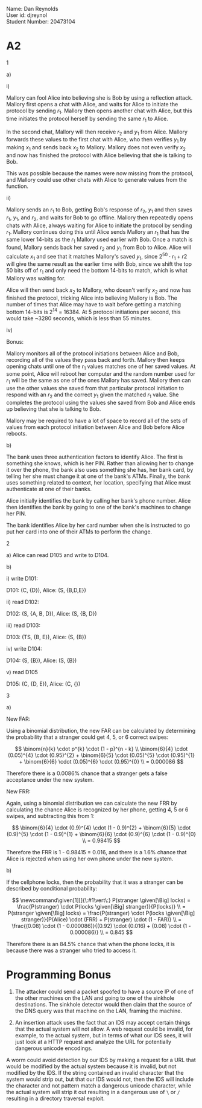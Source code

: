 Name: Dan Reynolds  
User id: djreynol  
Student Number: 20473104

# A2

1

a)

i)

Mallory can fool Alice into believing she is Bob by using a reflection attack. Mallory first opens a chat with Alice, and waits for Alice to initiate the protocol by sending $r_1$. Mallory then opens another chat with Alice, but this time initiates the protocol herself by sending the same $r_1$ to Alice.

In the second chat, Mallory will then receive $r_2$ and $y_1$ from Alice. Mallory forwards these values to the first chat with Alice, who then verifies $y_1$ by making $x_1$ and sends back $x_2$ to Mallory. Mallory does not even verify $x_2$ and now has finished the protocol with Alice believing that she is talking to Bob.

This was possible because the names were now missing from the protocol, and Mallory could use other chats with Alice to generate values from the function.

ii)

Mallory sends an $r_1$ to Bob, getting Bob's response of $r_2$, $y_1$ and then saves $r_1$, $y_1$, and $r_2$, and waits for Bob to go offline. Mallory then repeatedly opens chats with Alice, always waiting for Alice to initiate the protocol by sending $r_1$. Mallory continues doing this until Alice sends Mallory an $r_1$ that has the same lower 14-bits as the $r_1$ Mallory used earlier with Bob. Once a match is found, Mallory sends back her saved $r_2$ and $y_1$ from Bob to Alice. Alice will calculate $x_1$ and see that it matches Mallory's saved $y_1$, since $2^{50} \cdot r_1 + r2$ will give the same result as the earlier time with Bob, since we shift the top 50 bits off of $r_1$ and only need the bottom 14-bits to match, which is what Mallory was waiting for.

Alice will then send back $x_2$ to Mallory, who doesn't verify $x_2$ and now has finished the protocol, tricking Alice into believing Mallory is Bob. The number of times that Alice may have to wait before getting a matching bottom 14-bits is $2^{14}$ = 16384. At 5 protocol initiations per second, this would take ~3280 seconds, which is less than 55 minutes.

iv)

Bonus:

Mallory monitors all of the protocol initiations between Alice and Bob, recording all of the values they pass back and forth. Mallory then keeps opening chats until one of the $r_1$ values matches one of her saved values. At some point, Alice will reboot her computer and the random number used for $r_1$ will be the same as one of the ones Mallory has saved. Mallory then can use the other values she saved from that particular protocol initiation to respond with an $r_2$ and the correct $y_1$ given the matched $r_1$ value. She completes the protocol using the values she saved from Bob and Alice ends up believing that she is talking to Bob.

Mallory may be required to have a lot of space to record all of the sets of values from each protocol initiation between Alice and Bob before Alice reboots.

b)

The bank uses three authentication factors to identify Alice. The first is something she knows,
which is her PIN. Rather than allowing her to change it over the phone, the bank also uses something
she has, her bank card, by telling her she must change it at one of the bank's ATMs. Finally, the bank
uses something related to context, her location, specifying that Alice must authenticate at one of their
banks.

Alice initially identifies the bank by calling her bank's phone number. Alice then identifies the bank
by going to one of the bank's machines to change her PIN.

The bank identifies Alice by her card number when she is instructed to go put her card into one of their ATMs
to perform the change.

2

a) Alice can read D105 and write to D104.

b)

i) write D101:

D101: (C, {D}), Alice: (S, {B,D,E})

ii) read D102:

D102: (S, {A, B, D}), Alice: (S, {B, D})

iii) read D103:

D103: (TS, {B, E}), Alice: (S, {B})

iv) write D104:

D104: (S, {B}), Alice: (S, {B})

v) read D105

D105: (C, {D, E}), Alice: (C, {})

3

a)

New FAR:

Using a binomial distribution, the new FAR can be calculated by determining the probability that a stranger could get 4, 5, or 6 correct swipes:

$$
\binom{n}{k} \cdot p^{k} \cdot (1 - p)^{n - k} \\
\binom{6}{4} \cdot (0.05)^{4} \cdot (0.95)^{2} + \binom{6}{5} \cdot (0.05)^{5} \cdot (0.95)^{1} + \binom{6}{6} \cdot (0.05)^{6} \cdot (0.95)^{0} \\
= 0.000086
$$

Therefore there is a 0.0086% chance that a stranger gets a false acceptance under the new system.

New FRR:

Again, using a binomial distribution we can calculate the new FRR by calculating the chance Alice is recognized by her phone, getting 4, 5 or 6 swipes, and subtracting this from 1:

$$
\binom{6}{4} \cdot (0.9)^{4} \cdot (1 - 0.9)^{2} + \binom{6}{5} \cdot (0.9)^{5} \cdot (1 - 0.9)^{1} + \binom{6}{6} \cdot (0.9)^{6} \cdot (1 - 0.9)^{0} \\
= 0.98415
$$

Therefore the FRR is 1 - 0.98415 = 0.016, and there is a 1.6% chance that Alice is rejected when using her own phone under the new system.

b)

If the cellphone locks, then the probability that it was a stranger can be described by conditional probability:

$$
\newcommand\given[1][]{\:#1\vert\:}
P(stranger \given[\Big] locks) = \frac{P(stranger) \cdot P(locks \given[\Big] stranger)}{P(locks)} \\
= P(stranger \given[\Big] locks) = \frac{P(stranger) \cdot P(locks \given[\Big] stranger)}{P(Alice) \cdot (FRR) + P(stranger) \cdot (1 - FAR)} \\
= \frac{(0.08) \cdot (1 - 0.000086)}{(0.92) \cdot (0.016) + (0.08) \cdot (1 - 0.000086)} \\
= 0.845
$$

Therefore there is an 84.5% chance that when the phone locks, it is because there was a stranger who tried to access it.

# Programming Bonus

1. The attacker could send a packet spoofed to have a source IP of one of the other machines on the LAN and going to one of the sinkhole destinations. The sinkhole detector would then claim that the source of the DNS query was that machine on the LAN, framing the machine.

2. An insertion attack uses the fact that an IDS may accept certain things that the actual system will not allow. A web request could be invalid, for example, to the actual system, but in terms of what our IDS sees, it will just look at a HTTP request and analyze the URL for potentially dangerous unicode encodings.

A worm could avoid detection by our IDS by making a request for a URL that would be modified by the actual system because it is invalid, but not modified by the IDS. If the string contained an invalid character that the system would strip out, but that our IDS would not, then the IDS will include the character and not pattern match a dangerous unicode character, while the actual system will strip it out resulting in a dangerous use of `\` or `/` resulting in a directory traversal exploit.
